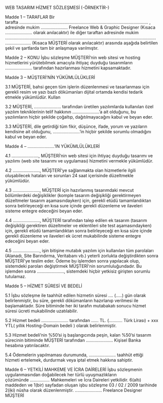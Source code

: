 WEB TASARIM HİZMET SÖZLEŞMESİ (-ÖRNEKTİR-) 

Madde 1 – TARAFLAR Bir tarafta ......................................................................................................... ,
adresinde mukim ...................... Freelance Web & Graphic Designer (Kısaca ...................... olarak anılacaktır) ile diğer taraftan adresinde mukim ……………………………………………………………………………………………………………………………… (Kısaca MÜŞTERİ olarak anılacaktır) arasında aşağıda belirtilen şekil ve şartlarda tam bir anlaşmaya varılmıştır.

Madde 2 – KONU İşbu sözleşme MÜŞTERİ’nin web sitesi ve hosting hizmetlerini yürütebilmek amacıyla ihtiyaç duyduğu tasarımların ...................... tarafından hazırlanması hizmetini kapsamaktadır. 

Madde 3 – MÜŞTERİ’NİN YÜKÜMLÜLÜKLERİ 

3.1 MÜŞTERİ, bahsi geçen tüm işlerin düzenlenmesi ve tasarlanması için gerekli resim ve yazı bazlı dökümanları dijital ortamda kendisi tedarik etmekle yükümlüdür. Kullan

3.2 MÜŞTERİ, ...................... tarafından üretilen yazılımlarda kullanılan özel yazılım tekniklerinin telif hakkının ......................’a ait olduğunu, bu yazılımların hiçbir şekilde çoğaltıp, dağıtılmayacağını kabul ve beyan eder. 

3.3 MÜŞTERİ, dile getirdiği tüm fikir, düşünce, ifade, yorum ve yazıların kendisine ait olduğunu, ......................’in hiçbir şekilde sorumlu olmadığını kabul ve beyan eder. 

Madde 4 – ......................’IN YÜKÜMLÜLÜKLERİ 

4.1 ......................, MÜŞTERİ’nin web sitesi için ihtiyaç duyduğu tasarımı ve yazılımı (web site tasarımı ve uygulaması) hizmetini vermekle yükümlüdür. 

4.2 ......................, MÜŞTERİ’ye sağlanmakta olan hizmetlerle ilgili oluşabilecek hataları ve sorunları 24 saat içerisinde düzeltmekle yükümlüdür. 

4.3 ......................, MÜŞTERİ için hazırlanmış tasarımdaki mevcut bölümlerdeki değişiklikler (komple tasarım değişikliği gerektirmeyen düzeltmeler tasarım aşamasındayken) için, gerekli etüdü tamamlandıktan sonra belirleyeceği en kısa sure içinde gerekli düzenleme ve ilaveleri sisteme entegre edeceğini beyan eder. 

4.4 ......................, MÜŞTERİ tarafından talep edilen ek tasarım (tasarım değişikliği gerektiren düzeltmeler ve eklentileri site test aşamasındayken) için, gerekli etüdü tamamlandıktan sonra belirleyeceği en kısa süre içinde gerekli düzenleme ve ilaveleri ek ücret mukabilinde sisteme entegre edeceğini beyan eder. 

4.5 ......................, işin bitişine mutabık yazılım için kullanılan tüm parolaları (Alanadı, Site Barındırma, Veritabanı vb.) yeterli zorlukta değiştirdikten sonra MÜŞTERİ'ye teslim eder. Ödeme bu işlemden sonra yapılacak olup, sistemdeki paroları değiştirmek MÜŞTERİ'nin sorumluluğundadır. Bu işlemden sonra ......................, sistemdeki hiçbir yetkisiz girişten sorumlu tutulamaz.

Madde 5 – HİZMET SÜRESİ VE BEDELİ 

5.1 İşbu sözleşme ile taahhüt edilen hizmetin süresi …. (…..) gün olarak belirlenmiştir, bu süre, gerekli dökümanların hazırlanıp verilmesi ile başlamaktadır. Süre bitiminde her iki tarafın mutabakatı sonucu hizmet süresi ücreti mukabilinde uzatılabilir. 

5.2 Hizmet bedeli ...................... tarafından …… TL. (……….. Türk Lirası) + xxx YTL( yıllık Hosting-Domain bedeli ) olarak belirlenmiştir. 

5.3 Hizmet bedeli’nin %50’si iş başlangıcında peşin, kalan %50’si tasarım sürecinin bitiminde MÜŞTERİ tarafından ...................... Kişisel Banka hesabına yatırılacaktır.  

5.4 Ödemelerin yapılmaması durumunda, ...................... taahhüt ettiği hizmeti ertelemek, durdurmak veya iptal etmek hakkına sahiptir. 

Madde 6 – YETKİLİ MAHKEME VE İCRA DAİRELERİ İşbu sözleşmenin uygulanmasından doğabilecek her türlü uyuşmazlıkların çözümünde ................ Mahkemeleri ve İcra Daireleri yetkilidir. 6(altı) maddeden ve 1(bir) sayfadan oluşan işbu sözleşme 03 / 02 / 2009 tarihinde 2(iki) nüsha olarak düzenlenmiştir. 
...................... Freelance Designer 							MÜŞTERİ

